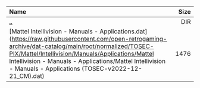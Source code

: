 |Name|Size|
|:---|---:|
|[..](../index.html)|DIR|
|[Mattel Intellivision - Manuals - Applications.dat](https://raw.githubusercontent.com/open-retrogaming-archive/dat-catalog/main/root/normalized/TOSEC-PIX/Mattel/Intellivision/Manuals/Applications/Mattel Intellivision - Manuals - Applications/Mattel Intellivision - Manuals - Applications (TOSEC-v2022-12-21_CM).dat)|1476|
